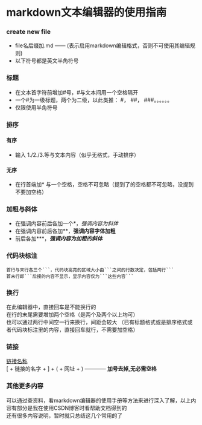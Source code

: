 # markdown文本编辑器的使用指南
### create new file
* file名后缀加.md —— (表示启用markdown编辑格式，否则不可使用其编辑规则)
* 以下符号都是英文半角符号
### 标题
* 在文本首字符前增加#号，#与文本间用一个空格隔开
* 一个#为一级标题，两个为二级，以此类推： #， ##， ###。。。。。。
* 仅限使用半角符号
### 排序
#### 有序
* 输入 1./2./3.等与文本内容（似乎无格式，手动排序）
#### 无序
* 在行首端加* 与一个空格，空格不可忽略（提到了的空格都不可忽略，没提到不要加空格）
### 加粗与斜体
* 在强调内容前后各加一个*，*强调内容为斜体*
* 在强调内容前后各加**，**强调内容字体加粗**
* 前后各加***，***强调内容为加粗的斜体***
### 代码块标注
```
首行与末行各三个```，代码块高亮的区域大小由```之间的行数决定，包括两行```
首末行即```后接的内容不显示，显示内容仅为```这些内容```
```  
### 换行
在此编辑器中，直接回车是不能换行的     
在行的末尾需要增加两个空格（是两个及两个以上均可）  
也可以通过两行中间空一行来换行，间距会较大
（已有标题格式或是排序格式或者代码块标注里的内容，直接回车就行，不需要加空格）
### 链接
[链接名称](https://github.com/marketplace)  
[ + 链接的名字 + ] + ( + 网址 + ) ———— **加号去掉,无必需空格**
### 其他更多内容
可以通过查资料，看markdown编辑器的使用手册等方法来进行深入了解，以上内容有部分是我在使用CSDN博客时看帮助文档得到的  
还有很多内容说明，暂时就只总结这几个常用的了
 
